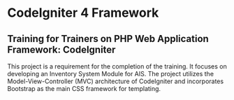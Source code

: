 # CodeIgniter 4 Framework

## Training for Trainers on PHP Web Application Framework: CodeIgniter
This project is a requirement for the completion of the training. It focuses on developing an Inventory System Module for AIS. The project utilizes the Model-View-Controller (MVC) architecture of CodeIgniter and incorporates Bootstrap as the main CSS framework for templating.
